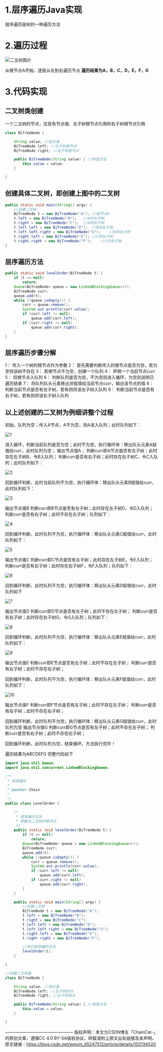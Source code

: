 # 1.层序遍历Java实现

层序遍历是树的一种遍历方法

# 2.遍历过程

![二叉树图片](https://img-blog.csdnimg.cn/20191005102734502.png?x-oss-process=image/watermark,type_ZmFuZ3poZW5naGVpdGk,shadow_10,text_aHR0cHM6Ly9ibG9nLmNzZG4ubmV0L3dlaXhpbl80NTI0NzUxMg==,size_16,color_FFFFFF,t_70)

从根节点A开始，逐层从左到右遍历节点
**遍历结果为A，B，C，D，E，F，G**

# 3.代码实现

## **二叉树类创建**

一个二叉树的节点，应具有节点值、左子树根节点引用和右子树根节点引用

```java
class BiTreeNode {

	String value; //结点值
	BiTreeNode left; //左子树根节点
	BiTreeNode right; //右子树根节点

	public BiTreeNode(String value) { //构造方法
		this.value = value;
	}

}
```



## 创建具体二叉树，即创建上图中的二叉树

```java
public static void main(String[] args) {
	//创建二叉树
	BiTreeNode t = new BiTreeNode("A");	//根节点A
	t.left = new BiTreeNode("B");	//A的左子树
	t.right = new BiTreeNode("C");	//A的右子树
	t.left.left = new BiTreeNode("D");	//B的左子树
	t.left.left.right = new BiTreeNode("G");	//D的右子树
	t.right.left = new BiTreeNode("E");	//C的左子树
	t.right.right = new BiTreeNode("F");	//C的右子树
}

```



## 层序遍历方法

```java
public static void levelOrder(BiTreeNode t) {
	if (t == null)
		return;
	Queue<BiTreeNode> queue = new LinkedBlockingQueue<>();
	BiTreeNode curr;
	queue.add(t);
	while (!queue.isEmpty()) {
		curr = queue.remove();
		System.out.println(curr.value);
		if (curr.left != null)
			queue.add(curr.left);
		if (curr.right != null)
			queue.add(curr.right);
	}
}
```



## 层序遍历步骤分解

1： 传入一个树的根节点作为参数
2： 首先需要判断传入的根节点是否为空，若为空则该树不存在
3： 若根节点不为空，创建一个队列
4： 声明一个当前节点curr
5： 将根节点入队列
6： 判断队列是否为空，不为空则进入循环，为空则说明已遍历结束
7： 将队列队头元素移出并赋值给当前节点curr，输出该节点的值
8： 判断当前节点是否有左子树，若有则将该左子树入队列
9： 判断当前节点是否有右子树，若有则将该右子树入队列





## 以上述创建的二叉树为例细讲整个过程

初始，队列为空；传入A节点，A不为空，则A进入队列；此时队列如下：

![1](https://img-blog.csdnimg.cn/20191005110116399.png)

进入循环，判断当前队列是否为空；此时不为空，执行循环体：移出队头元素A赋值给curr，此时队列为空；
输出节点值A；
判断curr即A节点是否有左子树；此时存在左子树B，令B入队列；
判断curr是否有右子树；此时存在右子树C，令C入队列；此时队列如下：

![2](https://img-blog.csdnimg.cn/2019100511080614.png)

回到循环判断，此时当前队列不为空，执行循环体：移出队头元素B赋值给curr，此时队列如下：

![3](https://img-blog.csdnimg.cn/201910051110383.png)

输出节点值B
判断curr即B节点是否有左子树；此时存在左子树D，令D入队列；
判断curr是否有右子树；此时不存在右子树；队列如下：

![4](https://img-blog.csdnimg.cn/2019100511120097.png)

回到循环判断，此时队列不为空，执行循环体：移出队头元素C赋值给curr，此时队列如下：

![5](https://img-blog.csdnimg.cn/20191005111308882.png)

输出节点值C
判断curr即C节点是否有左子树；此时存在左子树E，令E入队列；
判断curr是否有右子树；此时存在右子树F，令F入队列；队列如下：

![6](https://img-blog.csdnimg.cn/20191005112153275.png)

回到循环判断，此时队列不为空，执行循环体：移出队头元素D赋值给curr，此时队列如下

![7](https://img-blog.csdnimg.cn/2019100511240598.png)

输出节点值D
判断curr即D节点是否有左子树；此时不存在左子树；
判断curr是否有右子树；此时存在右子树G，令G入队列；队列如下：

![8](https://img-blog.csdnimg.cn/20191005112508233.png)

回到循环判断，此时队列不为空，执行循环体：移出队头元素E赋值给curr，此时队列如下：

![9](https://img-blog.csdnimg.cn/20191005112610390.png)

输出节点值E
判断curr即E节点是否有左子树；此时不存在左子树；
判断curr是否有右子树；此时不存在右子树；

回到循环判断，此时队列不为空，执行循环体：移出队头元素F赋值给curr，此时队列如下：

![10](https://img-blog.csdnimg.cn/20191005112758193.png)

输出节点值F
判断curr即F节点是否有左子树；此时不存在左子树；
判断curr是否有右子树；此时不存在右子树；

回到循环判断，此时队列不为空，执行循环体：移出队头元素G赋值给curr，此时队列为空
输出节点值G
判断curr即G节点是否有左子树；此时不存在左子树；
判断curr是否有右子树；此时不存在右子树；

回到循环判断，此时队列为空，结束循环，方法执行完毕！

遍历结果为ABCDEFG
完整代码如下

```java
import java.util.Queue;
import java.util.concurrent.LinkedBlockingQueue;

/**
 * 层序遍历
 * 
 * @author Chain
 *
 */
public class LevelOrder {

	/*
	 * 层序遍历方法
	 * 参数为二叉树的根节点
	 */
	public static void levelOrder(BiTreeNode t) {
		if (t == null)
			return;
		Queue<BiTreeNode> queue = new LinkedBlockingQueue<>();
		BiTreeNode curr;
		queue.add(t);
		while (!queue.isEmpty()) {
			curr = queue.remove();
			System.out.println(curr.value);
			if (curr.left != null)
				queue.add(curr.left);
			if (curr.right != null)
				queue.add(curr.right);
		}
	}

	public static void main(String[] args) {
		//创建二叉树
		BiTreeNode t = new BiTreeNode("A");
		t.left = new BiTreeNode("B");
		t.right = new BiTreeNode("C");
		t.left.left = new BiTreeNode("D");
		t.left.left.right = new BiTreeNode("G");
		t.right.left = new BiTreeNode("E");
		t.right.right = new BiTreeNode("F");

		//执行层序遍历方法
		levelOrder(t);
	}

}

//创建二叉树类
class BiTreeNode {

	String value; //结点值
	BiTreeNode left; //左子树结点
	BiTreeNode right; //右子树结点

	public BiTreeNode(String value) { //构造方法
		this.value = value;
	}

}
```

————————————————
版权声明：本文为CSDN博主「ChainCat-」的原创文章，遵循CC 4.0 BY-SA版权协议，转载请附上原文出处链接及本声明。
原文链接：https://blog.csdn.net/weixin_45247512/article/details/102134520